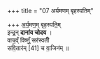 +++
title = "07 अर्यमणम् बृहस्पतिम्"

+++
अ॒र्य॒मण॒म् बृह॒स्पति॒म्  
इन्द्र॒न् **दाना॑य चोदय** ।  
वाच॒व्ँ विष्णुँ॒ सर॑स्वतीँ  
सवि॒तार॑म् [41] च वा॒जिन॑म्  ॥